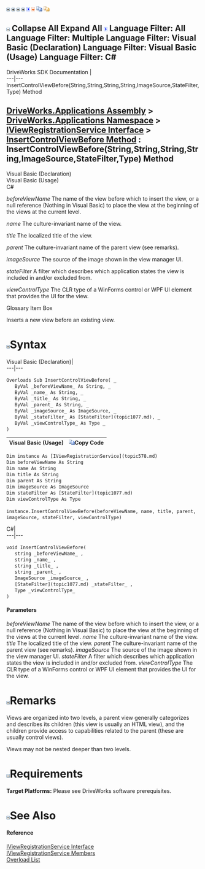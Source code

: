 ![](dotnetimages/collapse.gif) ![](dotnetimages/expand.gif) ![](dotnetimages/collapse.gif) ![](dotnetimages/expand.gif) ![](dotnetimages/drpdown.gif) ![](dotnetimages/drpdown_orange.gif) ![](dotnetimages/copycode.gif) ![](dotnetimages/copycodeHighlight.gif)

![](dotnetimages/collapse.gif) Collapse All Expand All ![](dotnetimages/drpdown.gif) Language Filter: All  Language Filter: Multiple  Language Filter: Visual Basic (Declaration) Language Filter: Visual Basic (Usage) Language Filter: C#  
---  
DriveWorks SDK Documentation  |   
---|---  
InsertControlViewBefore(String,String,String,String,ImageSource,StateFilter,Type) Method   
  
[DriveWorks.Applications Assembly](topic13.md) > [DriveWorks.Applications Namespace](topic16.md) > [IViewRegistrationService Interface](topic578.md) > [InsertControlViewBefore Method](topic587.md) : InsertControlViewBefore(String,String,String,String,ImageSource,StateFilter,Type) Method  
---  
  
Visual Basic (Declaration)    
Visual Basic (Usage)    
C# 

_beforeViewName_
    The name of the view before which to insert the view, or a null reference (Nothing in Visual Basic) to place the view at the beginning of the views at the current level.

_name_
    The culture-invariant name of the view.

_title_
    The localized title of the view.

_parent_
    The culture-invariant name of the parent view (see remarks).

_imageSource_
    The source of the image shown in the view manager UI.

_stateFilter_
    A filter which describes which application states the view is included in and/or excluded from.

_viewControlType_
    The CLR type of a WinForms control or WPF UI element that provides the UI for the view.

Glossary Item Box

Inserts a new view before an existing view. 

# ![](dotnetimages/collapse.gif)Syntax

Visual Basic (Declaration)|   
---|---  
      
    
    Overloads Sub InsertControlViewBefore( _
       ByVal _beforeViewName_ As String, _
       ByVal _name_ As String, _
       ByVal _title_ As String, _
       ByVal _parent_ As String, _
       ByVal _imageSource_ As ImageSource, _
       ByVal _stateFilter_ As [StateFilter](topic1077.md), _
       ByVal _viewControlType_ As Type _
    )   
  
Visual Basic (Usage)| ![](dotnetimages/copycode.gif)Copy Code  
---|---  
      
    
    Dim instance As [IViewRegistrationService](topic578.md)
    Dim beforeViewName As String
    Dim name As String
    Dim title As String
    Dim parent As String
    Dim imageSource As ImageSource
    Dim stateFilter As [StateFilter](topic1077.md)
    Dim viewControlType As Type
     
    instance.InsertControlViewBefore(beforeViewName, name, title, parent, imageSource, stateFilter, viewControlType)  
  
C#|   
---|---  
      
    
    void InsertControlViewBefore( 
       string _beforeViewName_ ,
       string _name_ ,
       string _title_ ,
       string _parent_ ,
       ImageSource _imageSource_ ,
       [StateFilter](topic1077.md) _stateFilter_ ,
       Type _viewControlType_
    )  
  
#### Parameters

 _beforeViewName_
    The name of the view before which to insert the view, or a null reference (Nothing in Visual Basic) to place the view at the beginning of the views at the current level.
_name_
    The culture-invariant name of the view.
_title_
    The localized title of the view.
_parent_
    The culture-invariant name of the parent view (see remarks).
_imageSource_
    The source of the image shown in the view manager UI.
_stateFilter_
    A filter which describes which application states the view is included in and/or excluded from.
_viewControlType_
    The CLR type of a WinForms control or WPF UI element that provides the UI for the view.

# ![](dotnetimages/collapse.gif)Remarks

Views are organized into two levels, a parent view generally categorizes and describes its children (this view is usually an HTML view), and the children provide access to capabilities related to the parent (these are usually control views).

Views may not be nested deeper than two levels.

# ![](dotnetimages/collapse.gif)Requirements

**Target Platforms:** Please see DriveWorks software prerequisites.

# ![](dotnetimages/collapse.gif)See Also

#### Reference

[IViewRegistrationService Interface](topic578.md)   
[IViewRegistrationService Members](topic579.md)   
[Overload List](topic587.md)


